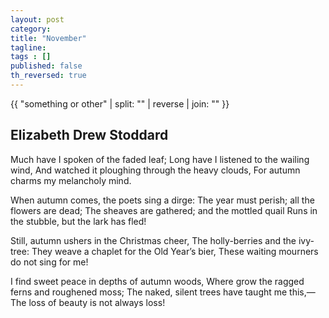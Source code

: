 ```yaml
---
layout: post 
category: 
title: "November"
tagline: 
tags : [] 
published: false
th_reversed: true
---
```


{{ "something or other" | split: "" | reverse | join: "" }}

## Elizabeth Drew Stoddard

Much have I spoken of the faded leaf;	 Long have I listened to the wailing wind,	 And watched it ploughing through the heavy clouds,	 For autumn charms my melancholy mind.	 

When autumn comes, the poets sing a dirge: The year must perish; all the flowers are dead;	 The sheaves are gathered; and the mottled quail	 Runs in the stubble, but the lark has fled!	 

Still, autumn ushers in the Christmas cheer,	 The holly-berries and the ivy-tree: They weave a chaplet for the Old Year’s bier,	 These waiting mourners do not sing for me!	 

I find sweet peace in depths of autumn woods,	 Where grow the ragged ferns and roughened moss;	 The naked, silent trees have taught me this,— The loss of beauty is not always loss!
